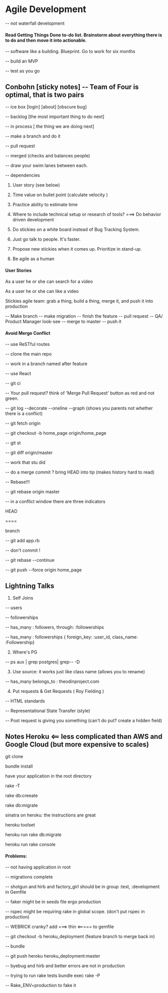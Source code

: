 # Agile Development

-- not waterfall development

#### Read Getting Things Done to-do list. Brainstorm about everything there is to do and then move it into actionable.

-- software like a building. Blueprint. Go to work for six months

-- build an MVP

-- test as you go

## Conbohn [sticky notes] -- Team of Four is optimal, that is two pairs

-- ice box [login]  [about]  [obscure bug]

-- backlog [the most important thing to do next]

-- in process [ the thing we are doing next]

-- make a branch and do it

-- pull request

-- merged (checks and balances people)

-- draw your swim lanes between each.

-- dependencies

1. User story  (see below)

2. Time value on bullet point (calculate velocity )

3. Practice ability to estimate time

4. Where to include technical setup or research of tools? ===> Do behavior driven development

5. Do stickies on a white board instead of Bug Tracking System.

6. Just go talk to people. It's faster.

7. Propose new stickies when it comes up. Prioritize in stand-up.

 8. Be agile as a human


#### User Stories

As a user he or she can search for a video

As a user he or she can like a video

Stickies agile team: grab a thing, build a thing, merge it, and push it into production

-- Make branch
-- make migration
--  finish the feature
-- pull request
-- QA/ Product Manager look-see
-- merge to master
-- push it

#### Avoid Merge Conflict

-- use ReSTful routes

-- clone the main repo

-- work in a branch named after feature

-- use React

-- git ci

-- Your pull request? think of 'Merge Pull Request'  button as red and not green.

-- git log --decorate --oneline --graph (shows you parents not whether there is a conflict)

-- git fetch origin

-- git checkout -b home_page origin/home_page

-- git st

-- git diff origin/master

-- work that stu did

-- do a merge commit ? bring HEAD into tip (makes history hard to read)

-- Rebase!!!

-- git rebase origin master

-- in a conflict window there are three indicators

HEAD

 ====

 branch

 -- git add app.rb

 -- don't commit !

 -- git rebase --continue

 -- git push --force origin home_page


## Lightning Talks

1. Self Joins

-- users

-- followerships

-- has_many : followers, through: :followerships

-- has_many : followerships { foreign_key: :user_id, class_name: :Followership}

2. Where's PG

-- ps aux | grep postgres| grep-- -D

3.  Use source: it works just like class name (allows you to rename)

-- has_many belongs_to : theodinproject.com

4. Put requests & Get Requests ( Roy Fielding )

-- HTML standards

-- Representational State Transfer (style)

-- Post request is giving you something (can't do put? create a hidden field)

## Notes Heroku <== less complicated than AWS and Google Cloud (but more expensive to scales)

git clone

bundle install

have your application in the root directory

rake -T

rake db:creeate

rake db:migrate

sinatra on heroku: the instructions are great

heroku toolset

heroku run rake db:migrate

heroku run rake console

#### Problems:

-- not having application in root

-- migrations complete

-- shotgun and hirb and factory_girl should be in group :test, :development in Gemfile

-- faker might be in seeds file ergo production

-- rspec might be requiring rake in global scope. (don't put rspec in production)

-- WEBRICK cranky?  add ===> thin <===== to gemfile

-- git checkout -b heroku_deployment (feature branch to merge back in)

-- bundle

-- git push heroku heroku_deployment:master

-- byebug and hirb and better errors are not in production

-- trying to run rake tests bundle exec rake -P

-- Rake_ENV=production to fake it





